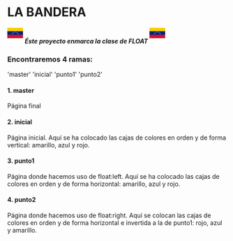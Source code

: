 # LA BANDERA
![bandera](assets/img/venezuela.png)
***Éste proyecto enmarca la clase de FLOAT***
![bandera](assets/img/venezuela.png)
### Encontraremos 4 ramas:
'master' 'inicial' 'punto1' 'punto2'
#### 1. master
Página final
#### 2. inicial
Página inicial. Aquí se ha colocado las cajas de colores en orden y de forma vertical: amarillo, azul y rojo.
#### 3. punto1
Página donde hacemos uso de float:left. Aquí se ha colocado las cajas de colores en orden y de forma horizontal: amarillo, azul y rojo.
#### 4. punto2
Página donde hacemos uso de float:right. Aquí se colocan las cajas de colores en orden y de forma horizontal e invertida a la de punto1: rojo, azul y amarillo.
